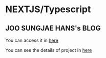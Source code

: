 # NEXTJS/Typescript 

## JOO SUNGJAE HANS's BLOG
You can access it in [here](https://hans-blog.vercel.app/) 

You can see the details of project in [here](https://www.notion.so/hohuns17/HANS-BLOG-fab40b15b7214224baa5b5e5b675c830?pvs=4)
